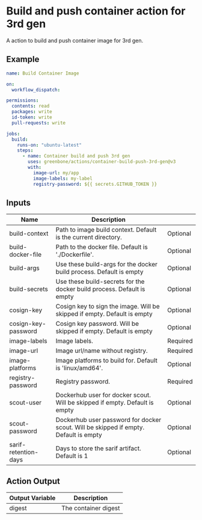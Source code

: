# Build and push container action for 3rd gen

A action to build and push container image for 3rd gen.

## Example

```yml
name: Build Container Image

on:
  workflow_dispatch:

permissions:
  contents: read
  packages: write
  id-token: write
  pull-requests: write

jobs:
  build:
    runs-on: "ubuntu-latest"
    steps:
      - name: Container build and push 3rd gen
        uses: greenbone/actions/container-build-push-3rd-gen@v3
        with:
          image-url: my/app
          image-labels: my-label
          registry-password: ${{ secrets.GITHUB_TOKEN }}
```

## Inputs

| Name                | Description                                                                          |          |
|---------------------|--------------------------------------------------------------------------------------|----------|
| build-context       | Path to image build context. Default is the current directory.                       | Optional |
| build-docker-file   | Path to the docker file. Default is './Dockerfile'.                                  | Optional |
| build-args          | Use these build-args for the docker build process. Default is empty                  | Optional |
| build-secrets       | Use these build-secrets for the docker build process. Default is empty               | Optional |
| cosign-key          | Cosign key to sign the image. Will be skipped if empty. Default is empty             | Optional |
| cosign-key-password | Cosign key password. Will be skipped if empty. Default is empty                      | Optional |
| image-labels        | Image labels.                                                                        | Required |
| image-url           | Image url/name without registry.                                                     | Required |
| image-platforms     | Image platforms to build for. Default is 'linux/amd64'.                              | Optional |
| registry-password   | Registry password.                                                                   | Required |
| scout-user          | Dockerhub user for docker scout. Will be skipped if empty. Default is empty          | Optional |
| scout-password      | Dockerhub user password for docker scout. Will be skipped if empty. Default is empty | Optional |
| sarif-retention-days| Days to store the sarif artifact. Default is 1                                       | Optional |
## Action Output

| Output Variable | Description          |
|-----------------|----------------------|
| digest          | The container digest |

